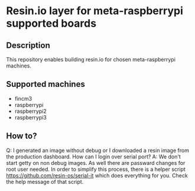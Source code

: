 # Resin.io layer for meta-raspberrypi supported boards

## Description
This repository enables building resin.io for chosen meta-raspberrypi machines.

## Supported machines
* fincm3
* raspberrypi
* raspberrypi2
* raspberrypi3

## How to?

Q: I generated an image without debug or I downloaded a resin image from the production dashboard. How can I login over serial port?
A: We don't start getty on non debug images. As well there are passward changes for root user needed. In order to simplify this process, there is a helper script https://github.com/resin-os/serial-it which does everything for you. Check the help message of that script.
